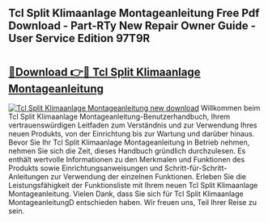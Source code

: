 ## Tcl Split Klimaanlage Montageanleitung Free Pdf Download - Part-RTy New Repair Owner Guide - User Service Edition 97T9R

# <h2><a href="http://df7sfh1.blite.top/?on=Tcl+Split+Klimaanlage+Montageanleitung">🔗Download 👉🔴 Tcl Split Klimaanlage Montageanleitung</a></h2>

[![Tcl Split Klimaanlage Montageanleitung new download](https://i.imgur.com/lujVjoI.png)](http://df7sfh1.blite.top/?on=Tcl+Split+Klimaanlage+Montageanleitung)
Willkommen beim Tcl Split Klimaanlage Montageanleitung-Benutzerhandbuch, Ihrem vertrauenswürdigen Leitfaden zum Verständnis und zur Verwendung Ihres neuen Produkts, von der Einrichtung bis zur Wartung und darüber hinaus. Bevor Sie Ihr Tcl Split Klimaanlage Montageanleitung in Betrieb nehmen, nehmen Sie sich die Zeit, dieses Handbuch gründlich durchzulesen. Es enthält wertvolle Informationen zu den Merkmalen und Funktionen des Produkts sowie Einrichtungsanweisungen und Schritt-für-Schritt-Anleitungen zur Verwendung der einzelnen Funktionen. Erleben Sie die Leistungsfähigkeit der Funktionsliste mit Ihrem neuen Tcl Split Klimaanlage Montageanleitung. Vielen Dank, dass Sie sich für Tcl Split Klimaanlage MontageanleitungD entschieden haben. Wir freuen uns, Teil Ihrer Reise zu sein.
